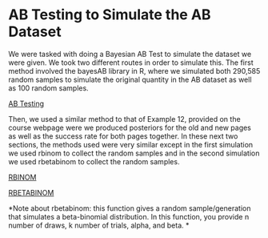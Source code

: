 # AB Testing to Simulate the AB Dataset

We were tasked with doing a Bayesian AB Test to simulate the dataset we were given. We took two different routes in order to simulate this. The first method involved the bayesAB library in R, where we simulated both 290,585 random samples to simulate the original quantity in the AB dataset as well as 100 random samples.

[AB Testing](https://github.com/EvaGostiuk/MAT4376-project-2-team-3/blob/master/AB_DataSet/task_2/01-AB_Testing.md)

Then, we used a similar method to that of Example 12, provided on the course webpage were we produced posteriors for the old and new pages as well as the success rate for both pages together. In these next two sections, the methods used were very similar except in the first simulation we used rbinom to collect the random samples and in the second simulation we used rbetabinom to collect the random samples. 

[RBINOM](https://github.com/EvaGostiuk/MAT4376-project-2-team-3/blob/master/AB_DataSet/task_2/03-rbinom.md)

[RBETABINOM](https://github.com/EvaGostiuk/MAT4376-project-2-team-3/blob/master/AB_DataSet/task_2/04-rbetabinom.md)

*Note about rbetabinom: this function gives a random sample/generation that simulates a beta-binomial distribution. In this function, you provide n number of draws, k number of trials, alpha, and beta. *
